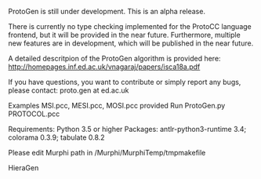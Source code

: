 ProtoGen is still under development. This is an alpha release. 

There is currently no type checking implemented for the ProtoCC language frontend, but it will be provided in the near future. Furthermore, multiple new features are in development, which will be published in the near future. 

A detailed descritpion of the ProtoGen algorithm is provided here: http://homepages.inf.ed.ac.uk/vnagaraj/papers/isca18a.pdf

If you have questions, you want to contribute or simply report any bugs, please contact: proto.gen at ed.ac.uk

Examples MSI.pcc, MESI.pcc, MOSI.pcc provided
Run ProtoGen.py PROTOCOL.pcc

Requirements:
Python 3.5 or higher
Packages: antlr-python3-runtime 3.4; colorama 0.3.9; tabulate 0.8.2

Please edit Murphi path in /Murphi/MurphiTemp/tmpmakefile

HieraGen